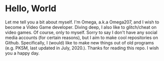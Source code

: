 # Hello, World
Let me tell you a bit about myself.
I'm Omega, a.k.a Omega207, and I wish to become a Video Game developer.
 Diving deep, I also like to glitch/cheat on video games.
 Of course, only to myself.
 Sorry to say I don't have any social media accounts (for certain reasons), but I aim to make cool repositories on Github.
 Specifically, I (would) like to make new things out of old programs (e.g. PKSM, last updated in July, 2020.).
                             Thanks for reading this repo. I wish you a happy day.
